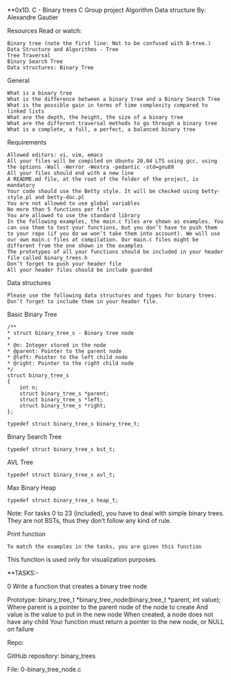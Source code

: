 **0x1D. C - Binary trees
C
Group project
Algorithm
Data structure
 By: Alexandre Gautier


Resources
Read or watch:

	Binary tree (note the first line: Not to be confused with B-tree.)
	Data Structure and Algorithms - Tree
	Tree Traversal
	Binary Search Tree
	Data structures: Binary Tree

General

	What is a binary tree
	What is the difference between a binary tree and a Binary Search Tree
	What is the possible gain in terms of time complexity compared to linked lists
	What are the depth, the height, the size of a binary tree
	What are the different traversal methods to go through a binary tree
	What is a complete, a full, a perfect, a balanced binary tree

Requirements

	Allowed editors: vi, vim, emacs
	All your files will be compiled on Ubuntu 20.04 LTS using gcc, using the options -Wall -Werror -Wextra -pedantic -std=gnu89
	All your files should end with a new line
	A README.md file, at the root of the folder of the project, is mandatory
	Your code should use the Betty style. It will be checked using betty-style.pl and betty-doc.pl
	You are not allowed to use global variables
	No more than 5 functions per file
	You are allowed to use the standard library
	In the following examples, the main.c files are shown as examples. You can use them to test your functions, but you don’t have to push them to your repo (if you do we won’t take them into account). We will use our own main.c files at compilation. Our main.c files might be different from the one shown in the examples
	The prototypes of all your functions should be included in your header file called binary_trees.h
	Don’t forget to push your header file
	All your header files should be include guarded

Data structures
	
	Please use the following data structures and types for binary trees. Don’t forget to include them in your header file.


Basic Binary Tree

	/**
	* struct binary_tree_s - Binary tree node
	*
	* @n: Integer stored in the node
	* @parent: Pointer to the parent node
	* @left: Pointer to the left child node
	* @right: Pointer to the right child node
	*/
	struct binary_tree_s
	{
	    int n;
	    struct binary_tree_s *parent;
	    struct binary_tree_s *left;
	    struct binary_tree_s *right;
	};

	typedef struct binary_tree_s binary_tree_t;


Binary Search Tree
	
	typedef struct binary_tree_s bst_t;

AVL Tree

	typedef struct binary_tree_s avl_t;

Max Binary Heap

	typedef struct binary_tree_s heap_t;

Note: For tasks 0 to 23 (included), you have to deal with simple binary trees. They are not BSTs, thus they don’t follow any kind of rule.

Print function

	To match the examples in the tasks, you are given this function

This function is used only for visualization purposes.


**TASKS:-

0 Write a function that creates a binary tree node

Prototype: binary_tree_t *binary_tree_node(binary_tree_t *parent, int value);
Where parent is a pointer to the parent node of the node to create
And value is the value to put in the new node
When created, a node does not have any child
Your function must return a pointer to the new node, or NULL on failure

Repo:

GitHub repository: binary_trees

File: 0-binary_tree_node.c
